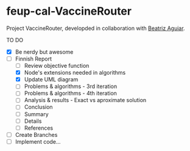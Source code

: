 # feup-cal-VaccineRouter


Project VaccineRouter, developded in collaboration with [Beatriz Aguiar](https://github.com/beatriz-ag).


TO DO
- [x] Be nerdy but awesome
- [ ] Finnish Report
  - [ ] Review objective function
  - [X] Node's extensions needed in algorithms
  - [x] Update UML diagram
  - [ ] Problems & algorithms - 3rd iteration
  - [ ] Problems & algorithms - 4th iteration
  - [ ] Analysis & results - Exact vs aproximate solution
  - [ ] Conclusion
  - [ ] Summary
  - [ ] Details
  - [ ] References
- [ ] Create Branches
- [ ] Implement code...
